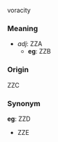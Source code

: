 voracity
### Meaning
+ _adj_: ZZA
    + __eg__: ZZB

### Origin

ZZC

### Synonym

__eg__: ZZD

+ ZZE


